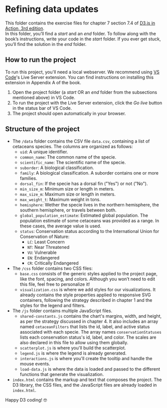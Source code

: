 # Refining data updates
This folder contains the exercise files for chapter 7 section 7.4 of [D3.js in Action, 3rd edition](https://www.manning.com/books/d3js-in-action-third-edition).
</br>
In this folder, you’ll find a *start* and an *end* folder. To follow along with the book’s instructions, write your code in the *start* folder. If you ever get stuck, you’ll find the solution in the *end* folder.

## How to run the project
To run this project, you'll need a local webserver. We recommend using [VS Code](https://code.visualstudio.com/)'s Live Server extension. You can find instructions on installing this extension in Appendix A of the book.
1. Open the project folder (a *start* OR an *end* folder from the subsections mentioned above) in VS Code.
2. To run the project with the Live Server extension, click the *Go live* button in the status bar of VS Code.
3. The project should open automatically in your browser.

## Structure of the project
* The `/data` folder contains the CSV file `data.csv`, containing a list of cetaceans species. The columns are organized as follows:
    * `uid`: A unique identifier.
    * `common_name`: The common name of the specie.
    * `scientific_name`: The scientific name of the specie.
    * `suborder`: A biological classification.
    * `family`: A biological classification. A suborder contains one or more families.
    * `dorsal_fin`: If the specie has a dorsal fin ("Yes") or not ("No").
    * `min_size_m`: Minimum size or length in meters.
    * `max_size_m`: Maximum size or length in meters.
    * `max_weight_t`: Maximum weight in tons.
    * `hemisphere`: Wether the specie lives in the northern hemisphere, the southern hemisphere, or travels between both.
    * `global_population_estimate`: Estimated global population. The population estimate of some cetaceans was provided as a range. In these cases, the average value is used.
    * `status`: Conservation status according to the International Union for Conservation of Nature:
        * `LC`: Least Concern
        * `NT`: Near Threatened
        * `VU`: Vulnerable
        * `EN`: Endangered
        * `CR`: Critically Endangered
* The `/css` folder contains two CSS files:
    * `base.css` consists of the generic styles applied to the project page, like the font, spacing, and colors. Although you won’t need to edit this file, feel free to personalize it!
    * `visualization.css` is where we add styles for our visualizations. It already contains the style properties applied to responsive SVG containers, following the strategy described in chapter 1 and the styles for the legend and filters.
* The `/js` folder contains multiple JavaScript files.
     * `shared-constants.js` contains the chart's margins, width, and height, as per the strategy discussed in chapter 4. It also includes an array named `cetaceanFilters` that lists the id, label, and active status associated with each specie. The array names `conservationStatuses` lists each conservation status's id, label, and color. The scales are also declared in this file to allow using them globally.
    * `scatterplot.js` is where you'll build the scatterplot.
    * `legend.js` is where the legend is already generated.
    * `interactions.js` is where you'll create the tooltip and handle the mouse events.
    * `load-data.js` is where the data is loaded and passed to the different functions that generate the visualization.
* `index.html` contains the markup and text that composes the project. The D3 library, the CSS files, and the JavaScript files are already loaded in `index.html`.

Happy D3 coding! 🤓